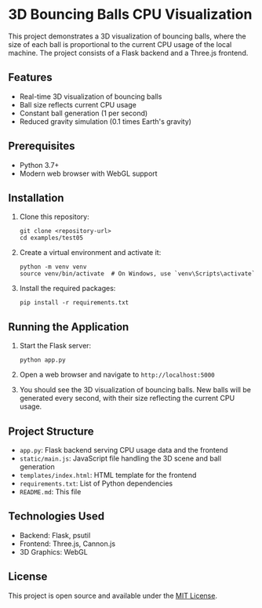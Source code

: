 # 3D Bouncing Balls CPU Visualization

This project demonstrates a 3D visualization of bouncing balls, where the size of each ball is proportional to the current CPU usage of the local machine. The project consists of a Flask backend and a Three.js frontend.

## Features

- Real-time 3D visualization of bouncing balls
- Ball size reflects current CPU usage
- Constant ball generation (1 per second)
- Reduced gravity simulation (0.1 times Earth's gravity)

## Prerequisites

- Python 3.7+
- Modern web browser with WebGL support

## Installation

1. Clone this repository:
   ```
   git clone <repository-url>
   cd examples/test05
   ```

2. Create a virtual environment and activate it:
   ```
   python -m venv venv
   source venv/bin/activate  # On Windows, use `venv\Scripts\activate`
   ```

3. Install the required packages:
   ```
   pip install -r requirements.txt
   ```

## Running the Application

1. Start the Flask server:
   ```
   python app.py
   ```

2. Open a web browser and navigate to `http://localhost:5000`

3. You should see the 3D visualization of bouncing balls. New balls will be generated every second, with their size reflecting the current CPU usage.

## Project Structure

- `app.py`: Flask backend serving CPU usage data and the frontend
- `static/main.js`: JavaScript file handling the 3D scene and ball generation
- `templates/index.html`: HTML template for the frontend
- `requirements.txt`: List of Python dependencies
- `README.md`: This file

## Technologies Used

- Backend: Flask, psutil
- Frontend: Three.js, Cannon.js
- 3D Graphics: WebGL

## License

This project is open source and available under the [MIT License](LICENSE).